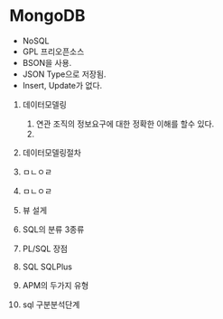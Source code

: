 # MongoDB

* NoSQL
* GPL 프리오픈소스
* BSON을 사용.
* JSON Type으로 저장됨.
* Insert, Update가 없다.



1. 데이터모델링 
   1. 연관 조직의 정보요구에 대한 정확한 이해를 할수 있다.
   2. 

2. 데이터모델링절차
3. ㅁㄴㅇㄹ
4. ㅁㄴㅇㄹ
5. 뷰 설게
6. SQL의 분류 3종류
7. PL/SQL 장점
8. SQL  SQLPlus 
9. APM의 두가지 유형
10. sql 구분분석단계

